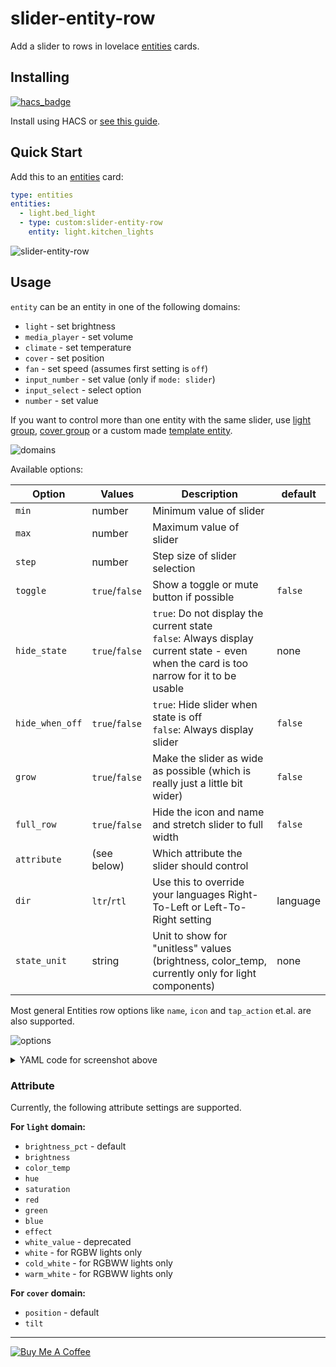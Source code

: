 # slider-entity-row

Add a slider to rows in lovelace [entities](https://www.home-assistant.io/lovelace/entities/) cards.

## Installing

[![hacs_badge](https://img.shields.io/badge/HACS-Default-orange.svg)](https://github.com/hacs/integration)

Install using HACS or [see this guide](https://github.com/thomasloven/hass-config/wiki/Lovelace-Plugins).

## Quick Start

Add this to an [entities](https://www.home-assistant.io/lovelace/entities/) card:

```yaml
type: entities
entities:
  - light.bed_light
  - type: custom:slider-entity-row
    entity: light.kitchen_lights
```

![slider-entity-row](https://user-images.githubusercontent.com/1299821/59467898-15b16600-8e31-11e9-9924-53b108572d3a.png)

## Usage

`entity` can be an entity in one of the following domains:

- `light` - set brightness
- `media_player` - set volume
- `climate` - set temperature
- `cover` - set position
- `fan` - set speed (assumes first setting is `off`)
- `input_number` - set value (only if `mode: slider`)
- `input_select` - select option
- `number` - set value

If you want to control more than one entity with the same slider, use [light group](https://www.home-assistant.io/integrations/light.group/), [cover group](https://www.home-assistant.io/integrations/cover.group/) or a custom made [template entity](https://www.home-assistant.io/integrations/#search/template).

![domains](https://user-images.githubusercontent.com/1299821/59467899-1813c000-8e31-11e9-8abd-34c887a7db2a.png)

Available options:

| Option          | Values         | Description                                                                                                                               | default  |
| --------------- | -------------- | ----------------------------------------------------------------------------------------------------------------------------------------- | -------- |
| `min`           | number         | Minimum value of slider                                                                                                                   |          |
| `max`           | number         | Maximum value of slider                                                                                                                   |          |
| `step`          | number         | Step size of slider selection                                                                                                             |          |
| `toggle`        | `true`/`false` | Show a toggle or mute button if possible                                                                                                  | `false`  |
| `hide_state`    | `true`/`false` | `true`: Do not display the current state <br>`false`: Always display current state - even when the card is too narrow for it to be usable | none     |
| `hide_when_off` | `true`/`false` | `true`: Hide slider when state is off <br>`false`: Always display slider                                                                  | `false`  |
| `grow`          | `true`/`false` | Make the slider as wide as possible (which is really just a little bit wider)                                                             | `false`  |
| `full_row`      | `true`/`false` | Hide the icon and name and stretch slider to full width                                                                                   | `false`  |
| `attribute`     | (see below)    | Which attribute the slider should control                                                                                                 |          |
| `dir`           | `ltr`/`rtl`    | Use this to override your languages Right-To-Left or Left-To-Right setting                                                                | language |
| `state_unit`    | string         | Unit to show for "unitless" values (brightness, color_temp, currently only for light components)                                                            | none |

Most general Entities row options like `name`, `icon` and `tap_action` et.al. are also supported.

![options](https://user-images.githubusercontent.com/1299821/59467902-19dd8380-8e31-11e9-9173-97c9b6be3179.png)

<details><summary>YAML code for screenshot above</summary>

```yaml
type: entities
title: Options
entities:
  - type: custom:slider-entity-row
    entity: light.bed_light
    name: Default
  - type: custom:slider-entity-row
    entity: light.bed_light
    name: toggle
    toggle: true
  - type: custom:slider-entity-row
    entity: light.bed_light
    name: hide_state
    hide_state: true
  - type: custom:slider-entity-row
    entity: light.ceiling_lights
    name: hide_when_off
    hide_when_off: true
  - type: custom:slider-entity-row
    entity: light.ceiling_lights
    name: hide_when_off + toggle
    hide_when_off: true
    toggle: true
  - type: section
    label: full_row
  - type: custom:slider-entity-row
    entity: light.bed_light
    name: hide_state
    full_row: true
```

</details>

### Attribute

Currently, the following attribute settings are supported.

**For `light` domain:**

- `brightness_pct` - default
- `brightness`
- `color_temp`
- `hue`
- `saturation`
- `red`
- `green`
- `blue`
- `effect`
- `white_value` - deprecated
- `white` - for RGBW lights only
- `cold_white` - for RGBWW lights only
- `warm_white` - for RGBWW lights only

**For `cover` domain:**

- `position` - default
- `tilt`

---

<a href="https://www.buymeacoffee.com/uqD6KHCdJ" target="_blank"><img src="https://www.buymeacoffee.com/assets/img/custom_images/white_img.png" alt="Buy Me A Coffee" style="height: auto !important;width: auto !important;" ></a>
